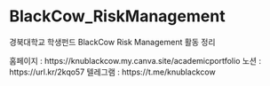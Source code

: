 # BlackCow_RiskManagement

경북대학교 학생펀드 BlackCow Risk Management 활동 정리
<Risk Management>

<BlakcCow>
홈페이지 : https://knublackcow.my.canva.site/academicportfolio
노션 : https://url.kr/2kqo57
텔레그램 : https://t.me/knublackcow
